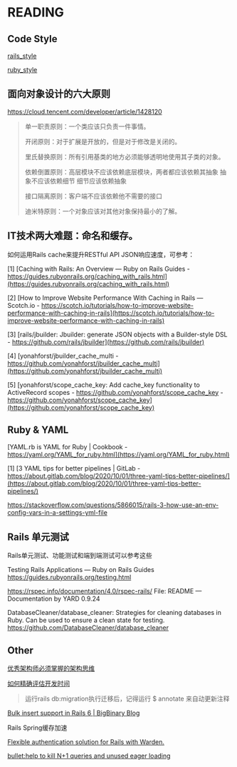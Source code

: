 

# READING

## Code Style

[rails_style](https://rails.rubystyle.guide)

[ruby_style](https://rubystyle.guide)

## 面向对象设计的六大原则

https://cloud.tencent.com/developer/article/1428120

> 单一职责原则：一个类应该只负责一件事情。
>
> 开闭原则：对于扩展是开放的，但是对于修改是关闭的。
>
> 里氏替换原则：所有引用基类的地方必须能够透明地使用其子类的对象。
>
> 依赖倒置原则：高层模块不应该依赖底层模块，两者都应该依赖其抽象 抽象不应该依赖细节 细节应该依赖抽象
>
> 接口隔离原则：客户端不应该依赖他不需要的接口
>
> 迪米特原则：一个对象应该对其他对象保持最小的了解。



## IT技术两大难题：命名和缓存。

如何运用Rails cache来提升RESTful API JSON响应速度，可参考：

[1] [Caching with Rails: An Overview — Ruby on Rails Guides - https://guides.rubyonrails.org/caching_with_rails.html](https://guides.rubyonrails.org/caching_with_rails.html)

[2] [How to Improve Website Performance With Caching in Rails ― Scotch.io - https://scotch.io/tutorials/how-to-improve-website-performance-with-caching-in-rails](https://scotch.io/tutorials/how-to-improve-website-performance-with-caching-in-rails)

[3] [rails/jbuilder: Jbuilder: generate JSON objects with a Builder-style DSL - https://github.com/rails/jbuilder](https://github.com/rails/jbuilder)

[4] [yonahforst/jbuilder_cache_multi - https://github.com/yonahforst/jbuilder_cache_multi](https://github.com/yonahforst/jbuilder_cache_multi)

[5] [yonahforst/scope_cache_key: Add cache_key functionality to ActiveRecord scopes - https://github.com/yonahforst/scope_cache_key - https://github.com/yonahforst/scope_cache_key](https://github.com/yonahforst/scope_cache_key)



## Ruby & YAML

[YAML.rb is YAML for Ruby | Cookbook - https://yaml.org/YAML_for_ruby.html](https://yaml.org/YAML_for_ruby.html)

[1] [3 YAML tips for better pipelines | GitLab - https://about.gitlab.com/blog/2020/10/01/three-yaml-tips-better-pipelines/](https://about.gitlab.com/blog/2020/10/01/three-yaml-tips-better-pipelines/)

https://stackoverflow.com/questions/5866015/rails-3-how-use-an-env-config-vars-in-a-settings-yml-file



## Rails 单元测试

Rails单元测试、功能测试和端到端测试可以参考这些

Testing Rails Applications — Ruby on Rails Guides
https://guides.rubyonrails.org/testing.html

https://rspec.info/documentation/4.0/rspec-rails/
File: README — Documentation by YARD 0.9.24

DatabaseCleaner/database_cleaner: Strategies for cleaning databases in Ruby. Can be used to ensure a clean state for testing.
https://github.com/DatabaseCleaner/database_cleaner



## Other

[优秀架构师必须掌握的架构思维](http://www.uml.org.cn/zjjs/201807034.asp)

[如何精确评估开发时间](https://cloud.tencent.com/developer/article/1449477)

> 运行rails db:migration执行迁移后，记得运行 $ annotate 来自动更新注释

[Bulk insert support in Rails 6 | BigBinary Blog](https://blog.bigbinary.com/2019/04/15/bulk-insert-support-in-rails-6.html)

Rails Spring缓存加速

[Flexible authentication solution for Rails with Warden.](https://github.com/heartcombo/devise)

[bullet:help to kill N+1 queries and unused eager loading](https://github.com/flyerhzm/bullet)

